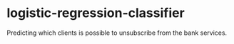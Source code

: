# logistic-regression-classifier
Predicting which clients is possible to unsubscribe from the bank services.
